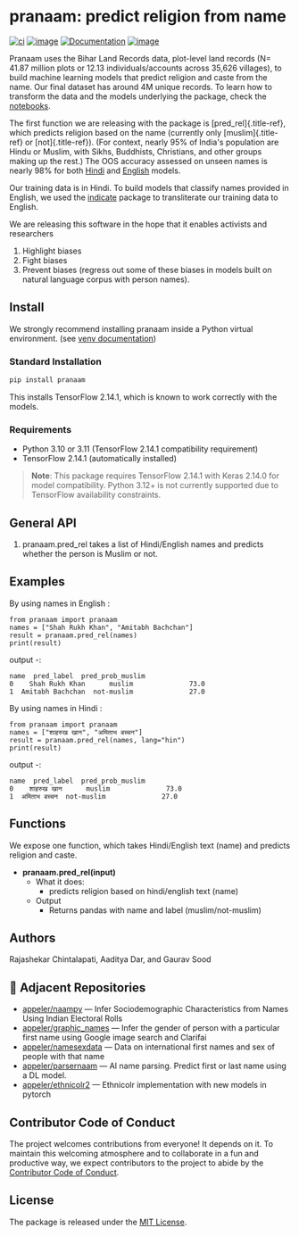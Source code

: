# pranaam: predict religion from name

[![ci](https://github.com/appeler/pranaam/actions/workflows/ci.yml/badge.svg)](https://github.com/appeler/pranaam/actions/workflows/ci.yml)
[![image](https://img.shields.io/pypi/v/pranaam.svg)](https://pypi.python.org/pypi/pranaam)
[![Documentation](https://img.shields.io/badge/docs-GitHub%20Pages-blue)](https://appeler.github.io/pranaam/)
[![image](https://static.pepy.tech/badge/pranaam)](https://pepy.tech/project/pranaam)

Pranaam uses the Bihar Land Records data, plot-level land records (N=
41.87 million plots or 12.13 individuals/accounts across 35,626
villages), to build machine learning models that predict religion and
caste from the name. Our final dataset has around 4M unique records. To
learn how to transform the data and the models underlying the package,
check the
[notebooks](https://github.com/appeler/pranaam/tree/main/pranaam/notebooks).

The first function we are releasing with the package is
[pred_rel]{.title-ref}, which predicts religion based on the name
(currently only [muslim]{.title-ref} or [not]{.title-ref}). (For
context, nearly 95% of India\'s population are Hindu or Muslim, with
Sikhs, Buddhists, Christians, and other groups making up the rest.) The
OOS accuracy assessed on unseen names is nearly 98% for both
[Hindi](https://github.com/appeler/pranaam_dev/blob/main/pranaam/notebooks/05_train_hindi.ipynb)
and
[English](https://github.com/appeler/pranaam_dev/blob/main/pranaam/notebooks/04_train_english.ipynb)
models.

Our training data is in Hindi. To build models that classify names
provided in English, we used the
[indicate](https://github.com/in-rolls/indicate) package to
transliterate our training data to English.

We are releasing this software in the hope that it enables activists and
researchers

1)  Highlight biases
2)  Fight biases
3)  Prevent biases (regress out some of these biases in models built on
    natural language corpus with person names).

## Install

We strongly recommend installing pranaam inside a Python virtual environment. (see [venv documentation](https://docs.python.org/3/library/venv.html#creating-virtual-environments))

### Standard Installation

```bash
pip install pranaam
```

This installs TensorFlow 2.14.1, which is known to work correctly with the models.

### Requirements

- Python 3.10 or 3.11 (TensorFlow 2.14.1 compatibility requirement)
- TensorFlow 2.14.1 (automatically installed)

> **Note**: This package requires TensorFlow 2.14.1 with Keras 2.14.0 for model compatibility. Python 3.12+ is not currently supported due to TensorFlow availability constraints.

## General API

1.  pranaam.pred_rel takes a list of Hindi/English names and predicts
    whether the person is Muslim or not.

## Examples

By using names in English :

    from pranaam import pranaam
    names = ["Shah Rukh Khan", "Amitabh Bachchan"]
    result = pranaam.pred_rel(names)
    print(result)

output -:

    name  pred_label  pred_prob_muslim
    0    Shah Rukh Khan      muslim              73.0
    1  Amitabh Bachchan  not-muslim              27.0

By using names in Hindi :

    from pranaam import pranaam
    names = ["शाहरुख खान", "अमिताभ बच्चन"]
    result = pranaam.pred_rel(names, lang="hin")
    print(result)

output -:

    name  pred_label  pred_prob_muslim
    0    शाहरुख खान      muslim              73.0
    1  अमिताभ बच्चन  not-muslim              27.0

## Functions

We expose one function, which takes Hindi/English text (name) and
predicts religion and caste.

- **pranaam.pred_rel(input)**
  - What it does:
    - predicts religion based on hindi/english text (name)
  - Output
    - Returns pandas with name and label (muslim/not-muslim)

## Authors

Rajashekar Chintalapati, Aaditya Dar, and Gaurav Sood


## 🔗 Adjacent Repositories

- [appeler/naampy](https://github.com/appeler/naampy) — Infer Sociodemographic Characteristics from Names Using Indian Electoral Rolls
- [appeler/graphic_names](https://github.com/appeler/graphic_names) — Infer the gender of person with a particular first name using Google image search and Clarifai
- [appeler/namesexdata](https://github.com/appeler/namesexdata) — Data on international first names and sex of people with that name
- [appeler/parsernaam](https://github.com/appeler/parsernaam) — AI name parsing. Predict first or last name using a DL model.
- [appeler/ethnicolr2](https://github.com/appeler/ethnicolr2) — Ethnicolr implementation with new models in pytorch
## Contributor Code of Conduct

The project welcomes contributions from everyone! It depends on it. To
maintain this welcoming atmosphere and to collaborate in a fun and
productive way, we expect contributors to the project to abide by the
[Contributor Code of
Conduct](http://contributor-covenant.org/version/1/0/0/).

## License

The package is released under the [MIT
License](https://opensource.org/licenses/MIT).
